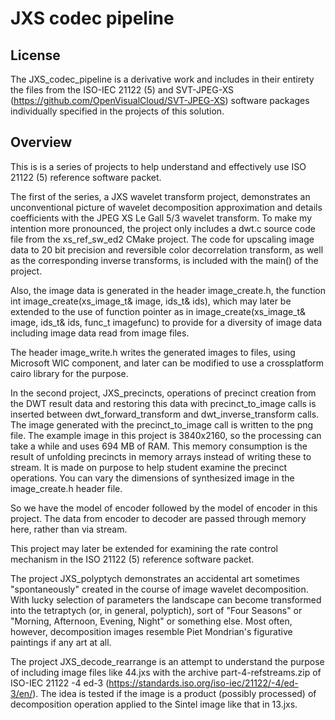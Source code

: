 # JXS codec pipeline

## License
The JXS\_codec\_pipeline is a derivative work and includes in their entirety the files from the ISO-IEC 21122 (5)
and SVT-JPEG-XS (https://github.com/OpenVisualCloud/SVT-JPEG-XS) software packages individually specified 
in the projects of this solution.

## Overview

This is is a series of projects to help understand and effectively use ISO 21122 (5) reference software packet.

The first of the series, a JXS wavelet transform project, demonstrates an unconventional picture of wavelet decomposition 
approximation and details coefficients with the JPEG XS Le Gall 5/3 wavelet transform. To make my intention more pronounced, 
the project only includes a dwt.c source code file from the xs_ref_sw_ed2 CMake project. The code for upscaling 
image data to 20 bit precision and reversible color decorrelation transform, as well as the corresponding inverse transforms,
is included with the main() of the project.

Also, the image data is generated in the header image_create.h, the function int image\_create(xs_image\_t& image, ids\_t& ids),
which may later be extended to the use of function pointer as in image_create(xs_image\_t& image, ids\_t& ids, func\_t imagefunc)
to provide for a diversity of image data including image data read from image files.

The header image\_write.h writes the generated images to files, using Microsoft WIC component, and later can be modified 
to use a crossplatform cairo library for the purpose.

In the second project, JXS\_precincts, operations of precinct creation from the DWT result data and restoring this data with 
precinct_to_image calls is inserted between dwt\_forward\_transform and dwt\_inverse\_transform calls. The image generated with 
the precinct_to_image call is written to the png file. The example image in this project is 3840x2160, so the processing can take 
a while and uses 694 MB of RAM. This memory consumption is the result of unfolding precincts in memory arrays instead of writing 
these to stream. It is made on purpose to help student examine the precinct operations. You can vary the dimensions of synthesized 
image in the image\_create.h header file.

So we have the model of encoder followed by the model of encoder in this project. The data from encoder to decoder are passed 
through memory here, rather than via stream.

This project may later be extended for examining the rate control mechanism in the ISO 21122 (5) reference software packet.

<!-- The project SvtJxs\_breakdown is based off another implementation of the ISO 21122 (ed.3) standard, this of Intel Corporation.
The point of this excursion is to show that both implementations are consistent with one another. Also, I believe that 
the Intel Corporation implementation gives more convenient structures representing precincts. Any way, the diagrams from 
their github repository, https://github.com/OpenVisualCloud/SVT-JPEG-XS/blob/main/documentation/encoder/svt-jpegxs-encoder-design.md 
and https://github.com/OpenVisualCloud/SVT-JPEG-XS/blob/main/documentation/decoder/svt-jpegxs-decoder-design.md contain clear, 
unambiguous visuals representing band arrangement after DWT decomposition. -->

The project JXS\_polyptych demonstrates an accidental art sometimes "spontaneously" created in the course of 
image wavelet decomposition. With lucky selection of parameters the landscape can become transformed into 
the tetraptych (or, in general, polyptich), sort of "Four Seasons" or "Morning, Afternoon, Evening, Night" 
or something else. Most often, however, decomposition images resemble Piet Mondrian's 
figurative paintings if any art at all.

The project JXS\_decode\_rearrange is an attempt to understand the purpose of including image files
like 44.jxs with the archive part-4-refstreams.zip of ISO-IEC 21122 -4 ed-3 
(https://standards.iso.org/iso-iec/21122/-4/ed-3/en/). The idea is tested if the image is
a product (possibly processed) of decomposition operation applied to the Sintel image like that in 13.jxs.

